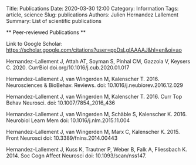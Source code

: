 Title: Publications
Date: 2020-03-30 12:00
Category: Information
Tags: article, science
Slug: publications
Authors: Julien Hernandez Lallement
Summary: List of scientific publications

** Peer-reviewed Publications **

Link to Google Scholar: <br> https://scholar.google.com/citations?user=ppDsLgIAAAAJ&hl=en&oi=ao

Hernandez-Lallement J, Attah AT, Soyman S, Pinhal CM, Gazzola V, Keysers C. 2020.
CurrBiol
doi.org/10.1016/j.cub.2020.01.017

Hernandez-Lallement J, van Wingerden M, Kalenscher T. 2016. 
Neurosciences & BioBehav. Reviews. 
doi: 10.1016/j.neubiorev.2016.12.029

Hernandez-Lallement J, van Wingerden M, Kalenscher T. 2016. 
Curr Top Behav Neurosci. 
doi: 10.1007/7854_2016_436

Hernandez-Lallement J, van Wingerden M, Schäble S, Kalenscher K. 2016. 
Neurobiol Learn Mem
doi: 10.1016/j.nlm.2015.11.004

Hernandez-Lallement J, van Wingerden M, Marx C, Kalenscher K. 2015. 
Front Neurosci
doi: 10.3389/fnins.2014.00443

Hernandez-Lallement J, Kuss K, Trautner P, Weber B, Falk A, Fliessbach K. 2014. 
Soc Cogn Affect Neurosci
doi: 10.1093/scan/nss147.
